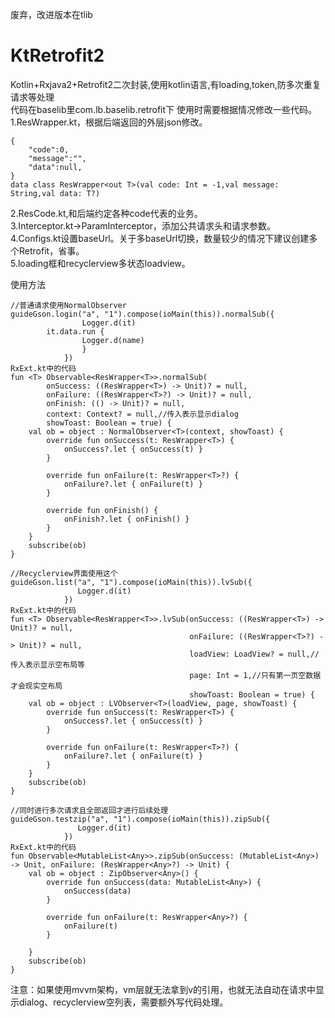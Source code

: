 废弃，改进版本在tlib

# KtRetrofit2
Kotlin+Rxjava2+Retrofit2二次封装,使用kotlin语言,有loading,token,防多次重复请求等处理  
代码在baselib里com.lb.baselib.retrofit下
使用时需要根据情况修改一些代码。  
1.ResWrapper.kt，根据后端返回的外层json修改。
```  
{
	"code":0,
	"message":"",
	"data":null,
}
data class ResWrapper<out T>(val code: Int = -1,val message: String,val data: T?)
```
2.ResCode.kt,和后端约定各种code代表的业务。    
3.Interceptor.kt->ParamInterceptor，添加公共请求头和请求参数。  
4.Configs.kt设置baseUrl。关于多baseUrl切换，数量较少的情况下建议创建多个Retrofit，省事。  
5.loading框和recyclerview多状态loadview。  


使用方法  
```
//普通请求使用NormalObserver
guideGson.login("a", "1").compose(ioMain(this)).normalSub({
                Logger.d(it)
		it.data.run { 
                Logger.d(name)    
                }
            })
RxExt.kt中的代码			
fun <T> Observable<ResWrapper<T>>.normalSub(
        onSuccess: ((ResWrapper<T>) -> Unit)? = null,
        onFailure: ((ResWrapper<T>?) -> Unit)? = null,
        onFinish: (() -> Unit)? = null,
        context: Context? = null,//传入表示显示dialog
        showToast: Boolean = true) {
    val ob = object : NormalObserver<T>(context, showToast) {
        override fun onSuccess(t: ResWrapper<T>) {
            onSuccess?.let { onSuccess(t) }
        }

        override fun onFailure(t: ResWrapper<T>?) {
            onFailure?.let { onFailure(t) }
        }

        override fun onFinish() {
            onFinish?.let { onFinish() }
        }
    }
    subscribe(ob)
}
```
```
//Recyclerview界面使用这个
guideGson.list("a", "1").compose(ioMain(this)).lvSub({
               Logger.d(it)
            })
RxExt.kt中的代码
fun <T> Observable<ResWrapper<T>>.lvSub(onSuccess: ((ResWrapper<T>) -> Unit)? = null,
                                        onFailure: ((ResWrapper<T>?) -> Unit)? = null,
                                        loadView: LoadView? = null,//传入表示显示空布局等
                                        page: Int = 1,//只有第一页空数据才会现实空布局
                                        showToast: Boolean = true) {
    val ob = object : LVObserver<T>(loadView, page, showToast) {
        override fun onSuccess(t: ResWrapper<T>) {
            onSuccess?.let { onSuccess(t) }
        }

        override fun onFailure(t: ResWrapper<T>?) {
            onFailure?.let { onFailure(t) }
        }
    }
    subscribe(ob)
}
```

```
//同时进行多次请求且全部返回才进行后续处理
guideGson.testzip("a", "1").compose(ioMain(this)).zipSub({
               Logger.d(it)
            })
RxExt.kt中的代码
fun Observable<MutableList<Any>>.zipSub(onSuccess: (MutableList<Any>) -> Unit, onFailure: (ResWrapper<Any>?) -> Unit) {
    val ob = object : ZipObserver<Any>() {
        override fun onSuccess(data: MutableList<Any>) {
            onSuccess(data)
        }

        override fun onFailure(t: ResWrapper<Any>?) {
            onFailure(t)
        }

    }
    subscribe(ob)
}
```

注意：如果使用mvvm架构，vm层就无法拿到v的引用，也就无法自动在请求中显示dialog、recyclerview空列表，需要额外写代码处理。
